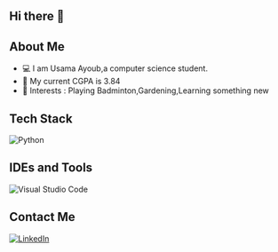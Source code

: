 ## Hi there 👋



## About Me 

- 💻 I am Usama Ayoub,a computer science student.  
- 📌 My current CGPA is 3.84
- 💞 Interests : Playing Badminton,Gardening,Learning something new

  

## Tech Stack
![Python](https://img.shields.io/badge/python-3670A0?style=for-the-badge&logo=python&logoColor=ffdd54)

<!-- ![NumPy](https://img.shields.io/badge/numpy-%23013243.svg?style=for-the-badge&logo=numpy&logoColor=white)
![Pandas](https://img.shields.io/badge/pandas-%23150458.svg?style=for-the-badge&logo=pandas&logoColor=white)
![Matplotlib](https://img.shields.io/badge/Matplotlib-%23ffffff.svg?style=for-the-badge&logo=Matplotlib&logoColor=black)
![scikit-learn](https://img.shields.io/badge/scikit--learn-%23F7931E.svg?style=for-the-badge&logo=scikit-learn&logoColor=white) -->



## IDEs and Tools
![Visual Studio Code](https://img.shields.io/badge/Visual%20Studio%20Code-0078d7.svg?style=for-the-badge&logo=visual-studio-code&logoColor=white)




## Contact Me
[ ![LinkedIn](https://img.shields.io/badge/linkedin-%230077B5.svg?style=for-the-badge&logo=linkedin&logoColor=white)](https://www.linkedin.com/in/usama-ayoub-1pak)
